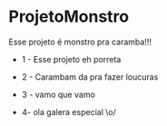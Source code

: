 
# ProjetoMonstro
Esse projeto é monstro pra caramba!!!

* 1 - Esse projeto eh porreta

* 2 - Carambam da pra fazer loucuras

* 3 - vamo que vamo

* 4- ola galera especial  \o/
